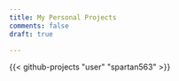 ```yaml
---
title: My Personal Projects
comments: false
draft: true

---
```

{{< github-projects "user" "spartan563" >}}